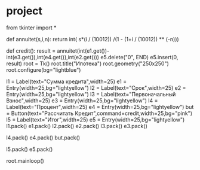 # project
from tkinter import *

def annuitet(s,i,n):
    return int( s*(i / (10012)) /(1 - (1+i / (10012)) ** (-n)))

def credit():
    result = annuitet(int(e1.get())-int(e3.get()),int(e4.get()),int(e2.get()))
    e5.delete("0", END)
    e5.insert(0, result)
root = Tk()
root.title("Ипотека")
root.geometry("250x250")
root.configure(bg="lightblue")

l1 = Label(text="Сумма кредита",width=25)
e1 = Entry(width=25,bg="lightyellow")
l2 = Label(text="Срок",width=25)
e2 = Entry(width=25,bg="lightyellow")
l3 = Label(text="Первоначальный Взнос",width=25)
e3 = Entry(width=25,bg="lightyellow")
l4 = Label(text="Процент",width=25)
e4 = Entry(width=25,bg="lightyellow")
but = Button(text="Рассчитать Кредит",command=credit,width=25,bg="pink")
l5 = Label(text="Итог",width=25)
e5 = Entry(width=25,bg="lightyellow")
l1.pack()
e1.pack()
l2.pack()
e2.pack()
l3.pack()
e3.pack()

l4.pack()
e4.pack()
but.pack()

l5.pack()
e5.pack()

root.mainloop()
